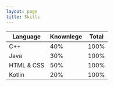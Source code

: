 ```yaml
---
layout: page
title: Skills
---
```


|             Language                |              Knownlege                |                Total               | 
| ---------------------- | ---------------------------- | ------------------------- |
| C++ |   40% |   100% |
| Java | 30% | 100% |
| HTML & CSS | 50% | 100% |
| Kotlin | 20% | 100% |
